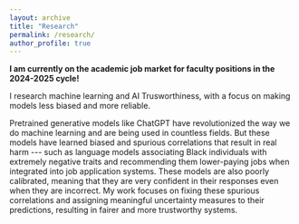 ```yaml
---
layout: archive
title: "Research"
permalink: /research/
author_profile: true
---
```


**I am currently on the academic job market for faculty positions in the 2024-2025 cycle!**

I research machine learning and AI Trusworthiness, with a focus on making models less biased and more reliable. 

Pretrained generative models like ChatGPT have revolutionized the way we do machine learning and are being used in countless fields. But these models have learned biased and spurious correlations that result in real harm --- such as language models associating Black individuals with extremely negative traits and recommending them lower-paying jobs when integrated into job application systems. These models are also poorly calibrated, meaning that they are very confident in their responses even when they are incorrect. My work focuses on fixing these spurious correlations and assigning meaningful uncertainty measures to their predictions, resulting in fairer and more trustworthy systems. 

<!-- My research primarily focuses on performing machine learning on incomplete data, especially in the case where the available data is biased. This includes projects on learning from data with partial or missing labels, as well as
debiasing datasets that underrepresent certain demographics. My main focus is on developing rigorous models of the annotation process itself for correcting and debiasing missing labels ([AAAI 2022](https://ojs.aaai.org/index.php/AAAI/article/view/20624), [SDM 2022](https://epubs.siam.org/doi/pdf/10.1137/1.9781611977172.3)), and applying
generative modeling to correct for biased data samples ([Big Data 2022](https://ieeexplore.ieee.org/document/)).

My work is driven by the development of Human Context Recognition (HCR) systems that identify the *context* (i.e., physical activities and state) of individuals using mobile sensor data. I focus primarily on developing HCR systems that are beneficial to downstream mobile healthcare applications ([IEEE Pervasive Computing 2021](https://ieeexplore.ieee.org/document/9353985)). 
 -->

